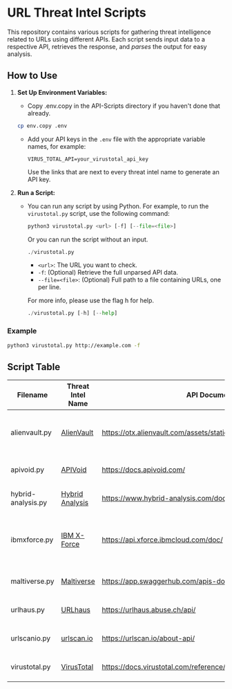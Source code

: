 # URL Threat Intel Scripts

This repository contains various scripts for gathering threat intelligence related to URLs using different APIs. Each script sends input data to a respective API, retrieves the response, and _parses_ the output for easy analysis.

## How to Use

1. **Set Up Environment Variables:**
   - Copy .env.copy in the API-Scripts directory if you haven't done that already.
    ```bash
    cp env.copy .env
    ```

   - Add your API keys in the `.env` file with the appropriate variable names, for example:
     ```
     VIRUS_TOTAL_API=your_virustotal_api_key
     ```
     Use the links that are next to every threat intel name to generate an API key.

2. **Run a Script:**
   - You can run any script by using Python. For example, to run the `virustotal.py` script, use the following command:
     ```python
     python3 virustotal.py <url> [-f] [--file=<file>]
     ```
     Or you can run the script without an input.
     ```python
     ./virustotal.py
     ```

     - `<url>`: The URL you want to check.
     - `-f`: (Optional) Retrieve the full unparsed API data.
     - `--file=<file>`: (Optional) Full path to a file containing URLs, one per line.

     For more info, please use the flag h for help.
     ```python
     ./virustotal.py [-h] [--help]
     ```

### Example

```bash
python3 virustotal.py http://example.com -f
```

## Script Table

| Filename            | Threat Intel Name                           | API Documentation                                                                 | Flags                              | Status             | Notes                                                                                     |
|---------------------|---------------------------------------------|-----------------------------------------------------------------------------------|------------------------------------|--------------------|-------------------------------------------------------------------------------------------|
| alienvault.py       | [AlienVault](https://otx.alienvault.com/)   | https://otx.alienvault.com/assets/static/external_api.html#api_v1_search           | -h, -f, -g, -u, -a, --file=<file> | Ready              |                                                                                           |
| apivoid.py          | [APIVoid](https://www.apivoid.com/)         | https://docs.apivoid.com/                                                          | -h, -f, --file=<file>               | Ready              |                                                                                           |
| hybrid-analysis.py  | [Hybrid Analysis](https://www.hybrid-analysis.com/) | https://www.hybrid-analysis.com/docs/api/v2                                         | -h, -f, --file=<file>               | Ready              |                                                                                           |
| ibmxforce.py        | [IBM X-Force](https://exchange.xforce.ibmcloud.com/) | https://api.xforce.ibmcloud.com/doc/                                              | -h, -f, -r, -m, -a, --file=<file>               | Ready |                                                                                           |
| maltiverse.py       | [Maltiverse](https://www.maltiverse.com/)   | https://app.swaggerhub.com/apis-docs/maltiverse/api/1.1.2                          | -h, -f, --file=<file>               | Ready              |                                                                                           |
| urlhaus.py          | [URLhaus](https://urlhaus.abuse.ch/)        | https://urlhaus.abuse.ch/api/                                                      | -h, -f, --file=<file>               | Ready              |                                                                                           |
| urlscanio.py        | [urlscan.io](https://urlscan.io/)           | https://urlscan.io/about-api/                                                      | -h, -f, --file=<file>               | Ready              |                                                                                           |
| virustotal.py       | [VirusTotal](https://www.virustotal.com/)   | https://docs.virustotal.com/reference/overview                                         | -h, -f, --file=<file>               | Ready              |                                                                                           |
